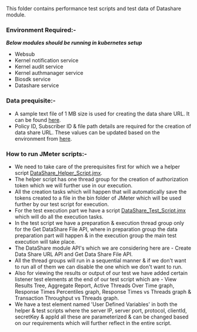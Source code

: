 This folder contains performance test scripts and test data of Datashare module.

### Environment Required:-
***Below modules should be running in kubernetes setup***

* Websub
* Kernel notification service
* Kernel audit service
* Kernel authmanager service
* Biosdk service
* Datashare service

### Data prequisite:-
* A sample text file of 1 MB size is used for creating the data share URL. It can be found [here](https://github.com/mosip/mosip-performance-tests-mt/blob/1.1.5/commons/data-share/support-files/filesize_1mb.txt).
* Policy ID, Subscriber ID & file path details are required for the creation of data share URL. These values can be updated based on the environment from [here](https://github.com/mosip/mosip-performance-tests-mt/blob/1.1.5/commons/data-share/support-files/dataShareUrlRequestBodyDetails.csv).

### How to run JMeter scripts:-
* We need to take care of the prerequisites first for which we a helper script [DataShare_Helper_Script.jmx](https://github.com/mosip/mosip-performance-tests-mt/blob/1.1.5/commons/data-share/scripts/DataShare_Helper_Script.jmx).
* The helper script has one thread group for the creation of authorization token which we will further use in our execution.
* All the creation tasks which will happen that will automatically save the tokens created to a file in the bin folder of JMeter which will be used further by our test script for execution.
* For the test execution part we have a script [DataShare_Test_Script.jmx](https://github.com/mosip/mosip-performance-tests-mt/blob/1.1.5/commons/data-share/scripts/DataShare_Test_Script.jmx) which will do all the execution tasks.
* In the test script we have a preparation & execution thread group only for the Get DataShare File API, where in preparation group the data preparation part will happen & in the execution group the main test execution will take place.
* The DataShare module API's which we are considering here are - Create Data Share URL API and Get Data Share File API.
* All the thread groups will run in a sequential manner & if we don't want to run all of them we can disable the one which we don't want to run.
* Also for viewing the results or output of our test we have added certain listener test elements at the end of our test script which are - View Results Tree, Aggregate Report, Active Threads Over Time graph, Response Times Percentiles graph, Response Times vs Threads graph & Transaction Throughput vs Threads graph.
* We have a test element named 'User Defined Variables' in both the helper & test scripts where the server IP, server port, protocol, clientId, secretKey & appId all these are parameterized & can be changed based on our requirements which will further reflect in the entire script.
